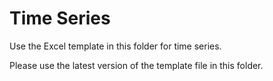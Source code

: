 Time Series
====================
Use the Excel template in this folder for time series.

Please use the latest version of the template file in this folder.
